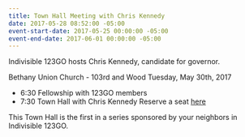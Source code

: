```yaml
---
title: Town Hall Meeting with Chris Kennedy
date: 2017-05-28 08:52:00 -05:00
event-start-date: 2017-05-25 00:00:00 -05:00
event-end-date: 2017-06-01 00:00:00 -05:00
---
```


Indivisible 123GO hosts Chris Kennedy, candidate for governor.

Bethany Union Church - 103rd and Wood
Tuesday, May 30th, 2017
* 6:30 Fellowship with 123GO members
* 7:30 Town Hall with Chris Kennedy
Reserve a seat [here](http://tinyurl.com/KennedyTownHall)

This Town Hall is the first in a series sponsored by your neighbors in Indivisible 123GO. 